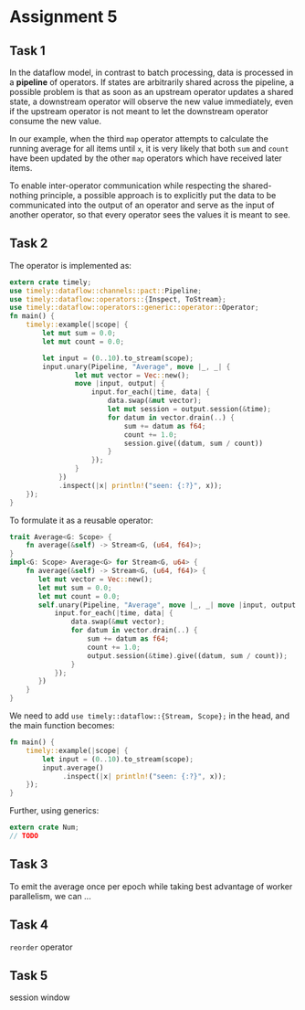 # Assignment 5

## Task 1

In the dataflow model, in contrast to batch processing, data is processed in a **pipeline** of operators. If states are arbitrarily shared across the pipeline, a possible problem is that as soon as an upstream operator updates a shared state, a downstream operator will observe the new value immediately, even if the upstream operator is not meant to let the downstream operator consume the new value. 

In our example, when the third `map` operator attempts to calculate the running average for all items until `x`, it is very likely that both `sum` and `count` have been updated by the other `map` operators which have received later items.

To enable inter-operator communication while respecting the shared-nothing principle, a possible approach is to explicitly put the data to be communicated into the output of an operator and serve as the input of another operator, so that every operator sees the values it is meant to see.

## Task 2

The operator is implemented as:

```rust
extern crate timely;
use timely::dataflow::channels::pact::Pipeline;
use timely::dataflow::operators::{Inspect, ToStream};
use timely::dataflow::operators::generic::operator::Operator;
fn main() {
    timely::example(|scope| {
        let mut sum = 0.0;
        let mut count = 0.0;

        let input = (0..10).to_stream(scope);
        input.unary(Pipeline, "Average", move |_, _| {
                let mut vector = Vec::new();
                move |input, output| {
                    input.for_each(|time, data| {
                        data.swap(&mut vector);
                        let mut session = output.session(&time);
                        for datum in vector.drain(..) {
                            sum += datum as f64;
                            count += 1.0;
                            session.give((datum, sum / count))
                        }
                    });
                }
            })
            .inspect(|x| println!("seen: {:?}", x));
    });
}
```

To formulate it as a reusable operator:

```rust
trait Average<G: Scope> {
    fn average(&self) -> Stream<G, (u64, f64)>;
}
impl<G: Scope> Average<G> for Stream<G, u64> {
    fn average(&self) -> Stream<G, (u64, f64)> {
       let mut vector = Vec::new();
       let mut sum = 0.0;
       let mut count = 0.0;
       self.unary(Pipeline, "Average", move |_, _| move |input, output| {
           input.for_each(|time, data| {
               data.swap(&mut vector);
               for datum in vector.drain(..) {
                   sum += datum as f64;
                   count += 1.0;
                   output.session(&time).give((datum, sum / count));
               }
           });
       })
    }
}
```

We need to add `use timely::dataflow::{Stream, Scope};` in the head, and the main function becomes:

```rust
fn main() {
    timely::example(|scope| {
        let input = (0..10).to_stream(scope);
        input.average()
             .inspect(|x| println!("seen: {:?}", x));
    });
}
```

Further, using generics:

```rust
extern crate Num;
// TODO
```

## Task 3

To emit the average once per epoch while taking best advantage of worker parallelism, we can ...


## Task 4

`reorder` operator


## Task 5

session window
